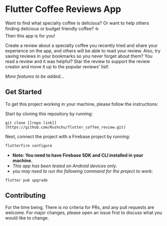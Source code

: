 # Flutter Coffee Reviews App

Want to find what specialty coffee is delicious? Or want to help others finding delicious or budget friendly coffee? ☕   
Then this app is for you!  

Create a review about a specialty coffee you recently tried and share your experience on the app, and others will be able to read your review.
Also, try saving reviews in your bookmarks so you never forget about them? You read a review and it was helpful? Star the review to support the review creator and move it up to the popular reviews' list!.

*More features to be added...*


##  Get Started

To get this project working in your machine, please follow the instructions:

Start by cloning this repository by running:

```git
git clone [[repo link]](https://github.com/Rushchu/flutter_coffee_review.git)
```

Next, connect the project with a Firebase project by running:
```bash
flutterfire configure
```

* **Note: You need to have Firebase SDK and CLI installed in your machine.**
* *This app has been tested on Android devices only.*
* *you may need to run the following command for the project to work:*
```flutter
flutter pub upgrade
```


## Contributing

For the time being, There is no criteria for PRs, and any pull requests are welcome. For major changes, please open an issue first
to discuss what you would like to change.
